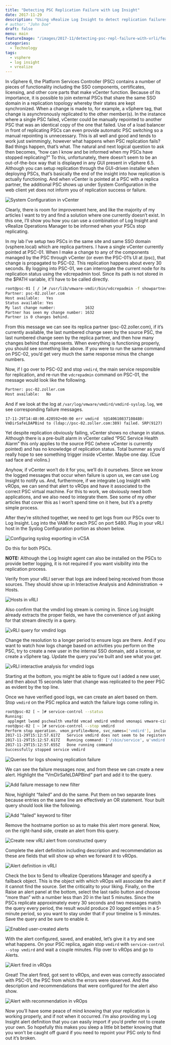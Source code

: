 ```yaml
---
title: "Detecting PSC Replication Failure with Log Insight"
date: 2017-11-29
description: "Using vRealize Log Insight to detect replication failures between Platform Service Controllers in vSphere."
# author: "John Doe"
draft: false
menu: main
featureImage: "/images/2017-11/detecting-psc-repl-failure-with-vrli/featured.jpg"
categories:
  - Technology
tags:
  - vsphere
  - log insight
  - vrealize
---
```


In vSphere 6, the Platform Services Controller (PSC) contains a number of pieces of functionality including the SSO components, certificates, licensing, and other core parts that make vCenter function. Because of its importance, it is possible to join external PSCs that share the same SSO domain in a replication topology whereby their states are kept synchronized. When a change is made to, for example, a vSphere tag, that change is asynchronously replicated to the other member(s). In the instance where a single PSC failed, vCenter could be manually repointed to another PSC that was an identical copy of the one that failed. Use of a load balancer in front of replicating PSCs can even provide automatic PSC switching so a manual repointing is unnecessary. This is all well and good and tends to work just swimmingly, however what happens when PSC replication fails? Bad things happen, that’s what. The natural and next logical question to ask then becomes, “how can I know and be informed when my PSCs have stopped replicating?” To this, unfortunately, there doesn’t seem to be an out-of-the-box way that is displayed in any GUI present in vSphere 6.5. Although you can setup replication through the GUI-driven installer when deploying PSCs, that’s basically the end of the insight into how replication is actually functioning. And when vCenter is pointed at a PSC with a replica partner, the additional PSC shows up under System Configuration in the web client yet does not inform you of replication success or failure.

![System Configuration in vCenter](/images/2017-11/detecting-psc-repl-failure-with-vrli/image2.png)

Clearly, there is room for improvement here, and like the majority of my articles I want to try and find a solution where one currently doesn’t exist. In this one, I’ll show you how you can use a combination of Log Insight and vRealize Operations Manager to be informed when your PSCs stop replicating.

In my lab I’ve setup two PSCs in the same site and same SSO domain (vsphere.local) which are replica partners. I have a single vCenter currently pointed at PSC-01. When I make a change to any of the components managed by the PSC through vCenter (or even the PSC-01’s UI at /psc), that change is propagated to PSC-02. This replication happens about every 30 seconds. By logging into PSC-01, we can interrogate the current node for its replication status using the vdcrepadmin tool. Since its path is not stored in the $PATH variable, it’ll have to be called directly.

```sh
root@psc-01 [ / ]# /usr/lib/vmware-vmdir/bin/vdcrepadmin -f showpartnerstatus -h localhost -u administrator -w VMware1!
Partner: psc-02.zoller.com
Host available:   Yes
Status available: Yes
My last change number:             1632
Partner has seen my change number: 1632
Partner is 0 changes behind.
```

From this message we can see its replica partner (psc-02.zoller.com), if it’s currently available, the last numbered change seen by the source PSC, the last numbered change seen by the replica partner, and then how many changes behind that represents. When everything is functioning properly, you should see something like above. If you were to run the same command on PSC-02, you’d get very much the same response minus the change numbers.

Now, if I go over to PSC-02 and stop `vmdird`, the main service responsible for replication, and re-run the `vdcrepadmin` command on PSC-01, the message would look like the following.

```sh
Partner: psc-02.zoller.com
Host available:   No
```

And if we look at the log at `/var/log/vmware/vmdird/vmdird-syslog.log`, we see corresponding failure messages.

```log
17-11-29T14:48:00.420592+00:00 err vmdird  t@140610837108480: VmDirSafeLDAPBind to (ldap://psc-02.zoller.com:389) failed. SRP(9127)
```

Yet despite replication obviously failing, vCenter shows no change in status. Although there is a pre-built alarm in vCenter called “PSC Service Health Alarm” this only applies to the source PSC (where vCenter is currently pointed) and has no knowledge of replication status. Total bummer as you’d really hope to see something trigger inside vCenter. Maybe one day. (Cue sad face and violins.)

Anyhow, if vCenter won’t do it for you, we’ll do it ourselves. Since we know the logged messages that occur when failure is upon us, we can use Log Insight to notify us. And, furthermore, if we integrate Log Insight with vROps, we can send that alert to vROps and have it associated to the correct PSC virtual machine. For this to work, we obviously need both applications, and we also need to integrate them. See some of my other articles that cover this as I won’t spend time on it here, but it’s a pretty simple process.

After they’re stitched together, we need to get logs from our PSCs over to Log Insight. Log into the VAMI for each PSC on port 5480. Plug in your vRLI host in the Syslog Configuration portion as shown below.

![Configuring syslog exporting in vCSA](/images/2017-11/detecting-psc-repl-failure-with-vrli/image3.png)

Do this for both PSCs.

**NOTE:** Although the Log Insight agent can also be installed on the PSCs to provide better logging, it is not required if you want visibility into the replication process.

Verify from your vRLI server that logs are indeed being received from those sources. They should show up in Interactive Analysis and Administration -> Hosts.

![Hosts in vRLI](/images/2017-11/detecting-psc-repl-failure-with-vrli/image4.png)

Also confirm that the vmdird log stream is coming in. Since Log Insight already extracts the proper fields, we have the convenience of just asking for that stream directly in a query.

![vRLI query for vmdird logs](/images/2017-11/detecting-psc-repl-failure-with-vrli/image5.png)

Change the resolution to a longer period to ensure logs are there. And if you want to watch how logs change based on activities you perform on the PSC, try to create a new user in the internal SSO domain, add a license, or create a vSphere tag. Update the query you’ve built and see what you get.

![vRLI interactive analysis for vmdird logs](/images/2017-11/detecting-psc-repl-failure-with-vrli/image6.png)

Starting at the bottom, you might be able to figure out I added a new user, and then about 15 seconds later that change was replicated to the peer PSC as evident by the top line.

Once we have verified good logs, we can create an alert based on them. Stop `vmdird` on the PSC replica and watch the failure logs come rolling in.

```sh
root@psc-02 [ ~ ]# service-control --status
Running:
 applmgmt lwsmd pschealth vmafdd vmcad vmdird vmdnsd vmonapi vmware-cis-license vmware-cm vmware-psc-client vmware-rhttpproxy vmware-sca vmware-statsmonitor vmware-sts-idmd vmware-stsd vmware-vapi-endpoint vmware-vmon
root@psc-02 [ ~ ]# service-control --stop vmdird
Perform stop operation. vmon_profile=None, svc_names=['vmdird'], include_coreossvcs=False, include_leafossvcs=False
2017-11-29T15:12:57.617Z   Service vmdird does not seem to be registered with vMon. If this is unexpected please make sure your service config is a valid json. Also check vmon logs for warnings.
2017-11-29T15:12:57.617Z   Running command: ['/sbin/service', u'vmdird', 'status']
2017-11-29T15:12:57.655Z   Done running command
Successfully stopped service vmdird
```

![Queries for logs showing replication failure](/images/2017-11/detecting-psc-repl-failure-with-vrli/image7.png)

We can see the failure messages now, and from these we can create a new alert. Highlight the “VmDirSafeLDAPBind” part and add it to the query.

![Add failure message to new filter](/images/2017-11/detecting-psc-repl-failure-with-vrli/image8.png)

Now, highlight “failed” and do the same. Put them on two separate lines because entries on the same line are effectively an OR statement. Your built query should look like the following.

![Add "failed" keyword to filter](/images/2017-11/detecting-psc-repl-failure-with-vrli/image9.png)

Remove the hostname portion so as to make this alert more general. Now, on the right-hand side, create an alert from this query.

![Create new vRLI alert from constructed query](/images/2017-11/detecting-psc-repl-failure-with-vrli/image10.png)

Complete the alert definition including description and recommendation as these are fields that will show up when we forward it to vROps.

![Alert definition in vRLI](/images/2017-11/detecting-psc-repl-failure-with-vrli/image11.png)

Check the box to Send to vRealize Operations Manager and specify a failback object. This is the object with which vROps will associate the alert if it cannot find the source. Set the criticality to your liking. Finally, on the Raise an alert panel at the bottom, select the last radio button and choose “more than” with a number less than 20 in the last 5 minutes. Since the PSCs replicate approximately every 30 seconds and two messages match the query every period, the result would produce 20 logged entries in a 5-minute period, so you want to stay under that if your timeline is 5 minutes. Save the query and be sure to enable it.

![Enabled user-created alerts](/images/2017-11/detecting-psc-repl-failure-with-vrli/image12.png)

With the alert configured, saved, and enabled, let’s give it a try and see what happens. On your PSC replica, again stop `vmdird` with `service-control --stop vmdird` and wait a couple minutes. Flip over to vROps and go to Alerts.

![Alert fired in vROps](/images/2017-11/detecting-psc-repl-failure-with-vrli/image13.png)

Great! The alert fired, got sent to vROps, and even was correctly associated with PSC-01, the PSC from which the errors were observed. And the description and recommendations that were configured for the alert also show.

![Alert with recommendation in vROps](/images/2017-11/detecting-psc-repl-failure-with-vrli/image14.png)

Now you’ll have some peace of mind knowing that your replication is working properly, and if not when it occurred. I’m also providing my Log Insight alert definition that you can easily import if you’d prefer not to create your own. So hopefully this makes you sleep a little bit better knowing that you won’t be caught off guard if you need to repoint your PSC only to find out it’s broken.
